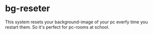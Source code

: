# bg-reseter
This system resets your background-image of your pc everfy time you restart them. So it's perfect for pc-rooms at school. 
